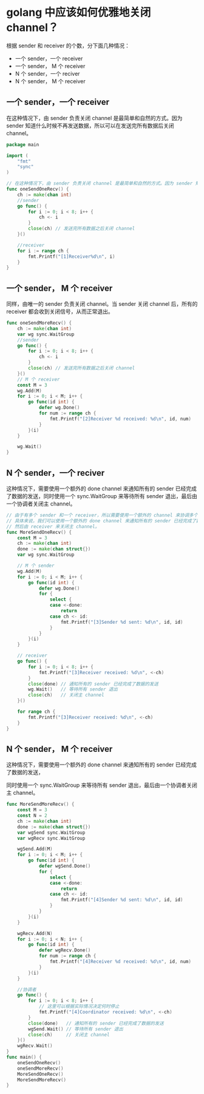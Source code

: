 # golang 中应该如何优雅地关闭 channel？

根据 sender 和 receiver 的个数，分下面几种情况：

- 一个 sender，一个 receiver
- 一个 sender， M 个 receiver
- N 个 sender，一个 reciver
- N 个 sender， M 个 receiver



## 一个 sender，一个 receiver 
在这种情况下，由 sender 负责关闭 channel 是最简单和自然的方式。因为 sender 知道什么时候不再发送数据，所以可以在发送完所有数据后关闭 channel。 

```go
package main

import (
	"fmt"
	"sync"
)

// 在这种情况下，由 sender 负责关闭 channel 是最简单和自然的方式。因为 sender 知道什么时候不再发送数据，所以可以在发送完所有数据后关闭 channel。
func oneSendOneRecv() {
	ch := make(chan int)
	//sender
	go func() {
		for i := 0; i < 8; i++ {
			ch <- i
		}
		close(ch) // 发送完所有数据之后关闭 channel
	}()

	//receiver
	for i := range ch {
		fmt.Printf("[1]Receiver%d\n", i)
	}
}
```

## 一个 sender， M 个 receiver
同样，由唯一的 sender 负责关闭 channel。当 sender 关闭 channel 后，所有的 receiver 都会收到关闭信号，从而正常退出。
```go
func oneSendMoreRecv() {
	ch := make(chan int)
	var wg sync.WaitGroup
	//sender
	go func() {
		for i := 0; i < 8; i++ {
			ch <- i
		}
		close(ch) // 发送完所有数据之后关闭 channel
	}()
	// M 个 receiver
	const M = 3
	wg.Add(M)
	for i := 0; i < M; i++ {
		go func(id int) {
			defer wg.Done()
			for num := range ch {
				fmt.Printf("[2]Receiver %d received: %d\n", id, num)
			}
		}(i)
	}

	wg.Wait()
}

```
## N 个 sender，一个 reciver
这种情况下，需要使用一个额外的 done channel 来通知所有的 sender 已经完成了数据的发送，同时使用一个 sync.WaitGroup 来等待所有 sender 退出，最后由一个协调者关闭主 channel。
```go
// 由于有多个 sender 和一个 receiver，所以需要使用一个额外的 channel 来协调多个 sender 和 receiver。
// 具体来说，我们可以使用一个额外的 done channel 来通知所有的 sender 已经完成了数据的发送
// 然后由 receiver 来关闭主 channel。
func MoreSendOneRecv() {
	const M = 3
	ch := make(chan int)
	done := make(chan struct{})
	var wg sync.WaitGroup

	// M 个 sender
	wg.Add(M)
	for i := 0; i < M; i++ {
		go func(id int) {
			defer wg.Done()
			for {
				select {
				case <-done:
					return
				case ch <- id:
					fmt.Printf("[3]Sender %d sent: %d\n", id, id)
				}
			}
		}(i)
	}

	// receiver
	go func() {
		for i := 0; i < 8; i++ {
			fmt.Printf("[3]Receiver received: %d\n", <-ch)
		}
		close(done) // 通知所有的 sender 已经完成了数据的发送
		wg.Wait()   // 等待所有 sender 退出
		close(ch)   // 关闭主 channel
	}()

	for range ch {
		fmt.Printf("[3]Receiver received: %d\n", <-ch)
	}
}
```

## N 个 sender， M 个 receiver
这种情况下，需要使用一个额外的 done channel 来通知所有的 sender 已经完成了数据的发送，

同时使用一个 sync.WaitGroup 来等待所有 sender 退出，最后由一个协调者关闭主 channel。

```go
func MoreSendMoreRecv() {
	const M = 3
	const N = 2
	ch := make(chan int)
	done := make(chan struct{})
	var wgSend sync.WaitGroup
	var wgRecv sync.WaitGroup

	wgSend.Add(M)
	for i := 0; i < M; i++ {
		go func(id int) {
			defer wgSend.Done()
			for {
				select {
				case <-done:
					return
				case ch <- id:
					fmt.Printf("[4]Sender %d sent: %d\n", id, id)
				}
			}
		}(i)
	}

	wgRecv.Add(N)
	for i := 0; i < N; i++ {
		go func(id int) {
			defer wgRecv.Done()
			for num := range ch {
				fmt.Printf("[4]Receiver %d received: %d\n", id, num)
			}
		}(i)
	}

	//协调者
	go func() {
		for i := 0; i < 8; i++ {
			// 这里可以根据实际情况决定何时停止
			fmt.Printf("[4]Coordinator received: %d\n", <-ch)
		}
		close(done)   // 通知所有的 sender 已经完成了数据的发送
		wgSend.Wait() // 等待所有 sender 退出
		close(ch)     // 关闭主 channel
	}()
	wgRecv.Wait()
}
func main() {
	oneSendOneRecv()
	oneSendMoreRecv()
	MoreSendOneRecv()
	MoreSendMoreRecv()
}
```
